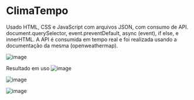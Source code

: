 # ClimaTempo
Usado HTML, CSS e JavaScript com arquivos JSON,  com consumo de API.
document.querySelector, event.preventDefault,  async (event), if else, e innerHTML.
A API é consumida em tempo real e foi realizada usando a documentação da mesma (openweathermap).

![image](https://user-images.githubusercontent.com/94180941/166839925-f21f61fd-ed50-46f9-a0d6-d2617a0680f7.png)

Resultado em uso
![image](https://user-images.githubusercontent.com/94180941/166840218-b244ea41-afcc-4d8d-8b12-cdef6b4fbfb9.png)


![image](https://user-images.githubusercontent.com/94180941/166840277-084823d2-2fdd-4dda-8ed6-8824475a0b37.png)

![image](https://user-images.githubusercontent.com/94180941/166840341-da5f107a-299c-4f3a-a195-6f0c58ccb3a8.png)



